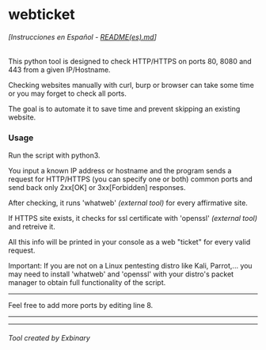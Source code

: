 # webticket

###### [Instrucciones en Español  -  [README(es).md](https://github.com/Exbinary/webticket/blob/main/README(es).md)]

This python tool is designed to check HTTP/HTTPS on ports 80, 8080 and 443 from a given IP/Hostname.

Checking websites manually with curl, burp or browser can take some time or you may forget to check all ports.

The goal is to automate it to save time and prevent skipping an existing website.

### Usage

Run the script with python3.

You input a known IP address or hostname and the program sends a request 
for HTTP/HTTPS (you can specify one or both) common ports and send back only 2xx[OK] or 3xx[Forbidden] responses.

After checking, it runs 'whatweb' _(external tool)_ for every affirmative site. 

If HTTPS site exists, it checks for ssl certificate with 'openssl' _(external tool)_ and retreive it.

All this info will be printed in your console as a web "ticket" for every valid request.

Important: If you are not on a Linux pentesting distro like Kali, Parrot,... 
you may need to install 'whatweb' and 'openssl' with your distro's packet manager to obtain full functionality of the script.

_______________________

Feel free to add more ports by editing line 8.

_______________________

_______________________

###### Tool created by Exbinary



